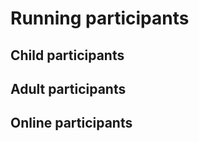 # Running participants

<!--toc-->

## Child participants



## Adult participants


## Online participants
